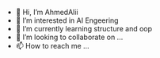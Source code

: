 - 👋 Hi, I’m AhmedAlii
- 👀 I’m interested in AI Engeering
- 🌱 I’m currently learning structure and oop
- 💞️ I’m looking to collaborate on ...
- 📫 How to reach me ...

<!---
EngAhmedAlii/EngAhmedAlii is a ✨ special ✨ repository because its `README.md` (this file) appears on your GitHub profile.
You can click the Preview link to take a look at your changes.
--->
